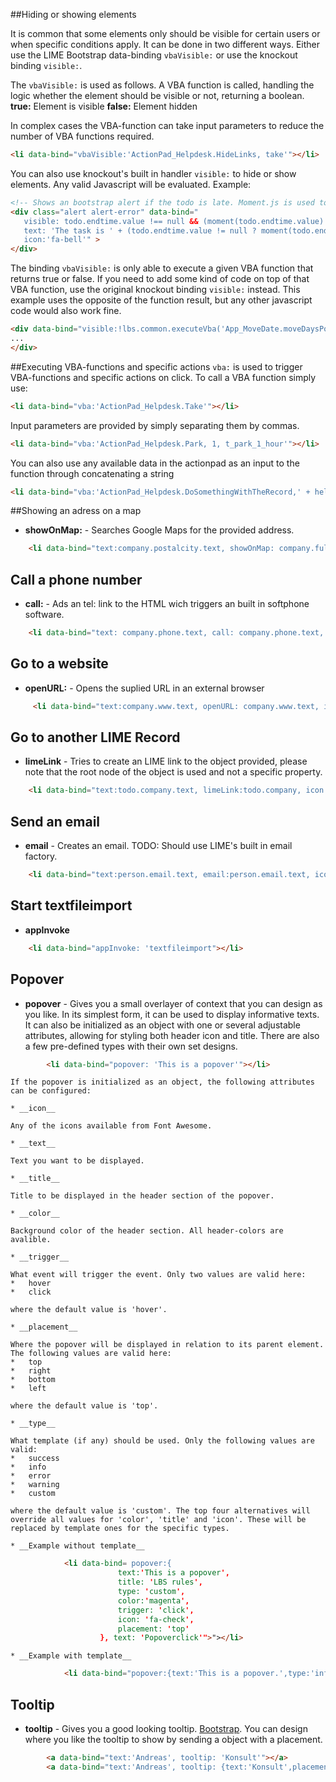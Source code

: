##Hiding or showing elements

It is common that some elements only should be visible for certain users or when specific conditions apply. It can be done in two different ways. Either use the LIME Bootstrap data-binding `vbaVisible:` or use the knockout binding `visible:`.

The `vbaVisible:` is used as follows. A VBA function is called, handling the logic whether the element should be visible or not, returning a boolean.
__true:__ Element is visible
__false:__ Element hidden

In complex cases the VBA-function can take input parameters to reduce the number of VBA functions required.

```html
<li data-bind="vbaVisible:'ActionPad_Helpdesk.HideLinks, take'"></li>
```

You can also use knockout's built in handler `visible:` to hide or show elements. Any valid Javascript will be evaluated. Example:

```html
<!-- Shows an bootstrap alert if the todo is late. Moment.js is used to parse and handle dates.-->
<div class="alert alert-error" data-bind="
   visible: todo.endtime.value !== null && (moment(todo.endtime.value) < moment() && todo.done.value != 1),
   text: 'The task is ' + (todo.endtime.value != null ? moment(todo.endtime.value).fromNow(true) : '' )+ ' late!',
   icon:'fa-bell'" >
</div>
```

The binding `vbaVisible:` is only able to execute a given VBA function that returns true or false. If you need to add some kind of code on top of that VBA function, use the original knockout binding `visible:` instead. This example uses the opposite of the function result, but any other javascript code would also work fine.

```html
<div data-bind="visible:!lbs.common.executeVba('App_MoveDate.moveDaysPossible')">
...
</div>
```

##Executing VBA-functions and specific actions
`vba:` is used to trigger VBA-functions and specific actions on click. To call a VBA function simply use:

```html
<li data-bind="vba:'ActionPad_Helpdesk.Take'"></li>
```

Input parameters are provided by simply separating them by commas.

```html
<li data-bind="vba:'ActionPad_Helpdesk.Park, 1, t_park_1_hour'"></li>
```

 You can also use any available data in the actionpad as an input to the function through concatenating a string

```html
<li data-bind="vba:'ActionPad_Helpdesk.DoSomethingWithTheRecord,' + helpdesk.idhelpdesk.value"></li>
 ```


##Showing an adress on a map

*   __showOnMap:__ - Searches Google Maps for the provided address.

```html
    <li data-bind="text:company.postalcity.text, showOnMap: company.fullpostaladdress.text, icon: 'fa-map-marker'"></li>
```

## Call a phone number
*   __call:__ - Ads an tel: link to the HTML wich triggers an built in softphone software.

```html
    <li data-bind="text: company.phone.text, call: company.phone.text, icon: 'fa-phone'"></li>
```

## Go to a website
*   __openURL:__ - Opens the suplied URL in an external browser

```html
     <li data-bind="text:company.www.text, openURL: company.www.text, icon: 'fa-globe'"></li>
```

## Go to another LIME Record
*   __limeLink__ - Tries to create an LIME link to the object provided, please note that the root node of the object is used and not a specific property.

```html
    <li data-bind="text:todo.company.text, limeLink:todo.company, icon:'fa-flag'"></li>
```

## Send an email
*   __email__ - Creates an email. TODO: Should use LIME's built in email factory.

```html
    <li data-bind="text:person.email.text, email:person.email.text, icon:'fa-envelope'"></li>
```

## Start textfileimport
* __appInvoke__

```html
    <li data-bind="appInvoke: 'textfileimport"></li>
```

## Popover
* __popover__ - Gives you a small overlayer of context that you can design as you like. In its simplest form, it can be used to display informative texts. It can also be initialized as an object with one or several adjustable attributes, allowing for styling both header icon and title. There are also a few pre-defined types with their own set designs.

```html
        <li data-bind="popover: 'This is a popover'"></li>
```
    If the popover is initialized as an object, the following attributes can be configured:

    * __icon__

    Any of the icons available from Font Awesome.

    * __text__

    Text you want to be displayed.

    * __title__

    Title to be displayed in the header section of the popover.

    * __color__

    Background color of the header section. All header-colors are avalible.

    * __trigger__

    What event will trigger the event. Only two values are valid here:
    *   hover
    *   click

    where the default value is 'hover'.

    * __placement__

    Where the popover will be displayed in relation to its parent element. The following values are valid here:
    *   top
    *   right
    *   bottom
    *   left

    where the default value is 'top'.

    * __type__

    What template (if any) should be used. Only the following values are valid:
    *   success
    *   info
    *   error
    *   warning
    *   custom

    where the default value is 'custom'. The top four alternatives will override all values for 'color', 'title' and 'icon'. These will be replaced by template ones for the specific types.

    * __Example without template__

```html
            <li data-bind= popover:{
                        text:'This is a popover',
                        title: 'LBS rules',
                        type: 'custom',
                        color:'magenta',
                        trigger: 'click',
                        icon: 'fa-check',
                        placement: 'top'
                    }, text: 'Popoverclick'">"></li>
```
    * __Example with template__

```html
            <li data-bind="popover:{text:'This is a popover.',type:'info'}"></li>
```


## Tooltip
* __tooltip__ - Gives you a good looking tooltip. [Bootstrap](http://getbootstrap.com/javascript/#tooltips). You can design where you like the tooltip to show by sending a object with a placement.

```html
        <a data-bind="text:'Andreas', tooltip: 'Konsult'"></a>
        <a data-bind="text:'Andreas', tooltip: {text:'Konsult',placement:'right'}"></a>
```
